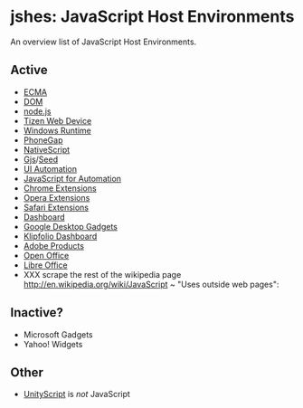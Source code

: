 jshes: JavaScript Host Environments
=====
An overview list of JavaScript Host Environments.

## Active
- [ECMA](http://www.ecma-international.org/publications/files/ECMA-ST/Ecma-262.pdf)
- [DOM](http://www.w3.org/DOM/)
- [node.js](http://nodejs.org/api)
- [Tizen Web Device](https://developer.tizen.org/dev-guide/2.2.1/org.tizen.web.device.apireference/index.html)
- [Windows Runtime](http://msdn.microsoft.com/en-us/library/windows/apps/br211377.aspx)
- [PhoneGap](http://phonegap.com/)
- [NativeScript](http://www.telerik.com/nativescript)
- [Gjs](https://wiki.gnome.org/action/show/Projects/Gjs)/[Seed](https://wiki.gnome.org/action/show/Projects/Seed)
- [UI Automation](https://developer.apple.com/library/ios/documentation/DeveloperTools/Reference/UIAutomationRef/_index.html)
- [JavaScript for Automation](https://developer.apple.com/library/prerelease/mac/releasenotes/InterapplicationCommunication/RN-JavaScriptForAutomation/index.html) <pre-release>
- [Chrome Extensions](https://developer.chrome.com/extensions/api_index)
- [Opera Extensions](http://dev.opera.com/extensions/)
- [Safari Extensions](https://developer.apple.com/library/safari/documentation/UserExperience/Reference/SafariExtensionsReference/_index.html)
- [Dashboard](https://developer.apple.com/library/mac/documentation/AppleApplications/Reference/Dashboard_Ref/DashboardRef/DashboardRef.html)
- [Google Desktop Gadgets](https://developers.google.com/gadgets/docs/reference/)
- [Klipfolio Dashboard](http://developer.klipfolio.com/api/)
- [Adobe Products](http://www.adobe.com/devnet/scripting.html)
- [Open Office](http://www.openoffice.org/api/)
- [Libre Office](http://api.libreoffice.org/)
- XXX scrape the rest of the wikipedia page http://en.wikipedia.org/wiki/JavaScript ~ "Uses outside web pages":  

## Inactive?
- Microsoft Gadgets
- Yahoo! Widgets

## Other
- [UnityScript](http://docs.unity3d.com/ScriptReference/) is *not* JavaScript
